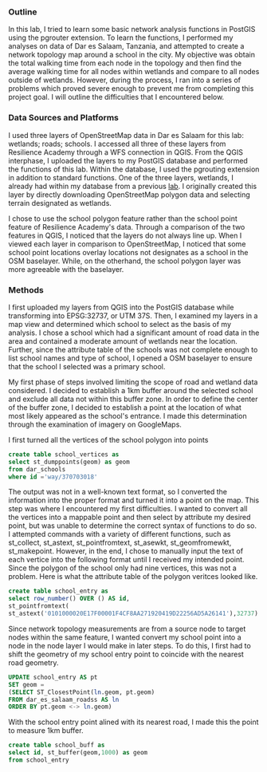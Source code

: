 ### Outline

In this lab, I tried to learn some basic network analysis functions in PostGIS using the pgrouter extension. To learn the functions, I performed my analyses on data of Dar es Salaam, Tanzania, and attempted to create a network topology map around a school in the city. My objective was obtain the total walking time from each node in the topology and then find the average walking time for all nodes within wetlands and compare to all nodes outside of wetlands. However, during the process, I ran into a series of problems which proved severe enough to prevent me from completing this project goal. I will outline the difficulties that I encountered below.

### Data Sources and Platforms

I used three layers of OpenStreetMap data in Dar es Salaam for this lab: wetlands; roads; schools. I accessed all three of these layers from Resilience Academy through a WFS connection in QGIS. From the QGIS interphase, I uploaded the layers to my PostGIS database and performed the functions of this lab. Within the database, I used the pgrouting extension in addition to standard functions. One of the three layers, wetlands, I already had within my database from a previous [lab](../lab_5/). I originally created this layer by directly downloading OpenStreetMap polygon data and selecting terrain designated as wetlands. 

I chose to use the school polygon feature rather than the school point feature of Resilience Academy's data. Through a comparison of the two features in QGIS, I noticed that the layers do not always line up. When I viewed each layer in comparison to OpenStreetMap, I noticed that some school point locations overlay locations not designates as a school in the OSM baselayer. While, on the otherhand, the school polygon layer was more agreeable with the baselayer.

### Methods

I first uploaded my layers from QGIS into the PostGIS database while transforming into EPSG:32737, or UTM 37S. Then, I examined my layers in a map view and determined which school to select as the basis of my analysis. I chose a school which had a significant amount of road data in the area and contained a moderate amount of wetlands near the location. Further, since the attribute table of the schools was not complete enough to list school names and type of school, I opened a OSM baselayer to ensure that the school I selected was a primary school.

My first phase of steps involved limiting the scope of road and wetland data considered. I decided to establish a 1km buffer around the selected school and exclude all data not within this buffer zone. In order to define the center of the buffer zone, I decided to establish a point at the location of what most likely appeared as the school's entrance. I made this determination through the examination of imagery on GoogleMaps.

I first turned all the vertices of the school polygon into points
```sql
create table school_vertices as
select st_dumppoints(geom) as geom
from dar_schools
where id ='way/370703018'
```

The output was not in a well-known text format, so I converted the information into the proper format and turned it into a point on the map. This step was where I encountered my first difficulties. I wanted to convert all the vertices into a mappable point and then select by attribute my desired point, but was unable to determine the correct syntax of functions to do so. I attempted commands with a variety of different functions, such as st_collect, st_astext, st_pointfromtext, st_asewkt, st_geomfromewkt, st_makepoint. However, in the end, I chose to manually input the text of each vertice into the following format until I received my intended point. Since the polygon of the school only had nine vertices, this was not a problem. Here is what the attribute table of the polygon veritces looked like.
```sql
create table school_entry as
select row_number() OVER () AS id,
st_pointfromtext(
st_astext('0101000020E17F00001F4CF8AA271920419D22256AD5A26141'),32737) as geom
```

Since network topology measurements are from a source node to target nodes within the same feature, I wanted convert my school point into a node in the node layer I would make in later steps. To do this, I first had to shift the geometry of my school entry point to coincide with the nearest road geometry.
```sql
UPDATE school_entry AS pt 
SET geom =
(SELECT ST_ClosestPoint(ln.geom, pt.geom)
FROM dar_es_salaam_roadss AS ln
ORDER BY pt.geom <-> ln.geom)
  ```
  
  With the school entry point alined with its nearest road, I made this the point to measure 1km buffer.
```sql
create table school_buff as
select id, st_buffer(geom,1000) as geom
from school_entry
```

